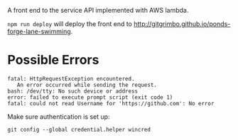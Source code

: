 A front end to the service API implemented with AWS lambda.

`npm run deploy` will deploy the front end to http://gitgrimbo.github.io/ponds-forge-lane-swimming.

# Possible Errors

```
fatal: HttpRequestException encountered.
   An error occurred while sending the request.
bash: /dev/tty: No such device or address
error: failed to execute prompt script (exit code 1)
fatal: could not read Username for 'https://github.com': No error
```

Make sure authentication is set up:

`git config --global credential.helper wincred`
